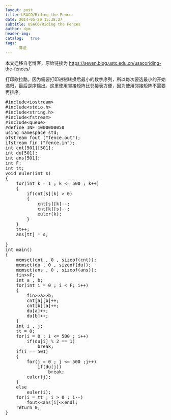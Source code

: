 ```yaml
---
layout: post
title: USACO/Riding the Fences
date: 2014-05-20 15:38:27
subtitle: USACO/Riding the Fences
author: dym
header-img:
catalog:   true
tags:
     -算法
---
```


本文迁移自老博客，原始链接为 <https://seven.blog.ustc.edu.cn/usacoriding-the-fences/>

打印欧拉路。因为需要打印进制转换后最小的数字序列，所以每次要选最小的开始递归，最后逆序输出。这里使用邻接矩阵比邻接表方便，因为使用邻接矩阵不需要再排序。
<pre class = "brush:[cpp]">
#include&lt;iostream&gt;
#include&lt;stdio.h&gt;
#include&lt;string.h&gt;
#include&lt;fstream&gt;
#include&lt;queue&gt;
#define INF 1000000050
using namespace std;
ofstream fout ("fence.out");
ifstream fin ("fence.in");
int cnt[501][501];
int du[501];
int ans[501];
int F;
int tt;
void euler(int s)
{
    for(int k = 1 ; k <= 500 ; k++)
    {
        if(cnt[s][k] > 0)
        {
            cnt[s][k]--;
            cnt[k][s]--;
            euler(k);
        }
    }
    tt++;
    ans[tt] = s;

}
int main()
{
    memset(cnt , 0 , sizeof(cnt));
    memset(du , 0 , sizeof(du));
    memset(ans , 0 , sizeof(ans));
    fin&gt;&gt;F;
    int a , b;
    for(int i = 0 ; i < F; i++)
    {
        fin&gt;&gt;a&gt;&gt;b;
        cnt[a][b]++;
        cnt[b][a]++;
        du[a]++;
        du[b]++;
    }
    int i , j;
    tt = 0;
    for(i = 0 ; i <= 500 ; i++)
        if(du[i] % 2 == 1)
            break;
    if(i == 501)
    {
        for(j = 0 ; j <= 500 ;j++)
            if(du[j])
                break;
        euler(j);
    }
    else
        euler(i);
    for(i = tt ; i > 0 ; i--)
        fout&lt;&lt;ans[i]&lt;&lt;endl;
    return 0;
}
</pre>

